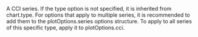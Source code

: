A CCI series. If the type option is not
specified, it is inherited from chart.type.
For options that apply to multiple series, it is recommended to add
them to the plotOptions.series options structure.
To apply to all series of this specific type, apply it to 
plotOptions.cci.
